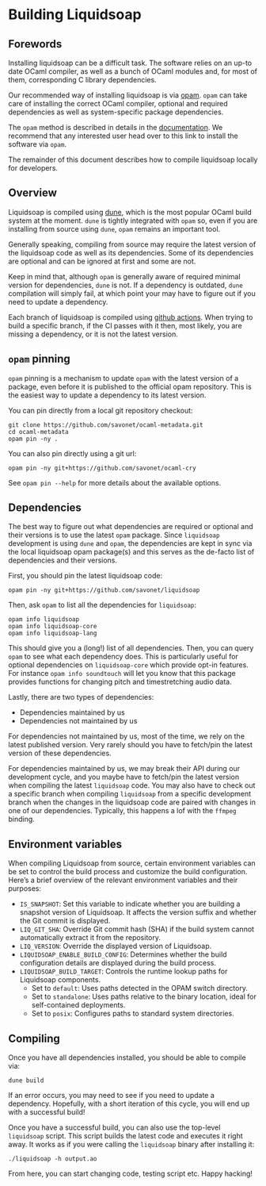 # Building Liquidsoap

## Forewords

Installing liquidsoap can be a difficult task. The software relies on an up-to date
OCaml compiler, as well as a bunch of OCaml modules and, for most of them, corresponding
C library dependencies.

Our recommended way of installing liquidsoap is via [opam](http://opam.ocaml.org/). `opam` can take
care of installing the correct OCaml compiler, optional and required dependencies as well as system-specific
package dependencies.

The `opam` method is described in details in the [documentation](doc/content/install.md).
We recommend that any interested user head over to this link to install the software via `opam`.

The remainder of this document describes how to compile liquidsoap locally for developers.

## Overview

Liquidsoap is compiled using [dune](https://dune.readthedocs.io/en/stable/), which is the most popular
OCaml build system at the moment. `dune` is tightly integrated with `opam` so, even if you are installing
from source using `dune`, `opam` remains an important tool.

Generally speaking, compiling from source may require the latest version of the liquidsoap code as well as its
dependencies. Some of its dependencies are optional and can be ignored at first and some are not.

Keep in mind that, although `opam` is generally aware of required minimal version for dependencies, `dune` is not.
If a dependency is outdated, `dune` compilation will simply fail, at which point your may have to figure out if
you need to update a dependency.

Each branch of liquidsoap is compiled using [github actions](https://github.com/savonet/liquidsoap/actions). When trying
to build a specific branch, if the CI passes with it then, most likely, you are missing a dependency, or it is not
the latest version.

## `opam` pinning

`opam` pinning is a mechanism to update `opam` with the latest version of a package, even before it is published to
the official opam repository. This is the easiest way to update a dependency to its latest version.

You can pin directly from a local git repository checkout:

```shell
git clone https://github.com/savonet/ocaml-metadata.git
cd ocaml-metadata
opam pin -ny .
```

You can also pin directly using a git url:

```shell
opam pin -ny git+https://github.com/savonet/ocaml-cry
```

See `opam pin --help` for more details about the available options.

## Dependencies

The best way to figure out what dependencies are required or optional and their versions is to use the latest `opam`
package. Since `liquidsoap` development is using `dune` and `opam`, the dependencies are kept in sync via the
local liquidsoap opam package(s) and this serves as the de-facto list of dependencies and their versions.

First, you should pin the latest liquidsoap code:

```shell
opam pin -ny git+https://github.com/savonet/liquidsoap
```

Then, ask `opam` to list all the dependencies for `liquidsoap`:

```shell
opam info liquidsoap
opam info liquidsoap-core
opam info liquidsoap-lang
```

This should give you a (long!) list of all dependencies. Then, you can query `opam` to see
what each dependency does. This is particularly useful for optional dependencies on `liquidsoap-core`
which provide opt-in features. For instance `opam info soundtouch` will let you know that this
package provides functions for changing pitch and timestretching audio data.

Lastly, there are two types of dependencies:

- Dependencies maintained by us
- Dependencies not maintained by us

For dependencies not maintained by us, most of the time, we rely on the latest published version. Very rarely should you
have to fetch/pin the latest version of these dependencies.

For dependencies maintained by us, we may break their API during our development cycle, and you maybe have to fetch/pin
the latest version when compiling the latest `liquidsoap` code. You may also have to check out a specific
branch when compiling `liquidsoap` from a specific development branch when the changes in the liquidsoap code are paired with
changes in one of our dependencies. Typically, this happens a lof with the `ffmpeg` binding.

## Environment variables

When compiling Liquidsoap from source, certain environment variables can be set to control the build process and customize the build
configuration. Here’s a brief overview of the relevant environment variables and their purposes:

- `IS_SNAPSHOT`: Set this variable to indicate whether you are building a snapshot version of Liquidsoap. It affects the version suffix and
  whether the Git commit is displayed.
- `LIQ_GIT_SHA`: Override Git commit hash (SHA) if the build system cannot automatically extract it from the repository.
- `LIQ_VERSION`: Override the displayed version of Liquidsoap.
- `LIQUIDSOAP_ENABLE_BUILD_CONFIG`: Determines whether the build configuration details are displayed during the build process.
- `LIQUIDSOAP_BUILD_TARGET`: Controls the runtime lookup paths for Liquidsoap components.
  - Set to `default`: Uses paths detected in the OPAM switch directory.
  - Set to `standalone`: Uses paths relative to the binary location, ideal for self-contained deployments.
  - Set to `posix`: Configures paths to standard system directories.

## Compiling

Once you have all dependencies installed, you should be able to compile via:

```shell
dune build
```

If an error occurs, you may need to see if you need to update a dependency. Hopefully, with a short iteration of this cycle,
you will end up with a successful build!

Once you have a successful build, you can also use the top-level `liquidsoap` script. This script builds the latest code and
executes it right away. It works as if you were calling the `liquidsoap` binary after installing it:

```shell
./liquidsoap -h output.ao
```

From here, you can start changing code, testing script etc. Happy hacking!
